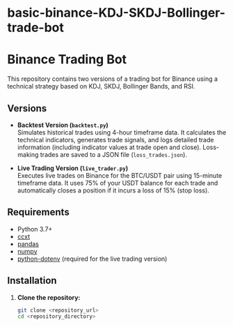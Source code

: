# basic-binance-KDJ-SKDJ-Bollinger-trade-bot

# Binance Trading Bot

This repository contains two versions of a trading bot for Binance using a technical strategy based on KDJ, SKDJ, Bollinger Bands, and RSI.

## Versions

- **Backtest Version (`backtest.py`)**  
  Simulates historical trades using 4-hour timeframe data. It calculates the technical indicators, generates trade signals, and logs detailed trade information (including indicator values at trade open and close). Loss-making trades are saved to a JSON file (`loss_trades.json`).

- **Live Trading Version (`live_trader.py`)**  
  Executes live trades on Binance for the BTC/USDT pair using 15-minute timeframe data. It uses 75% of your USDT balance for each trade and automatically closes a position if it incurs a loss of 15% (stop loss).

## Requirements

- Python 3.7+
- [ccxt](https://github.com/ccxt/ccxt)
- [pandas](https://pandas.pydata.org/)
- [numpy](https://numpy.org/)
- [python-dotenv](https://pypi.org/project/python-dotenv/) (required for the live trading version)

## Installation

1. **Clone the repository:**
   ```bash
   git clone <repository_url>
   cd <repository_directory>

